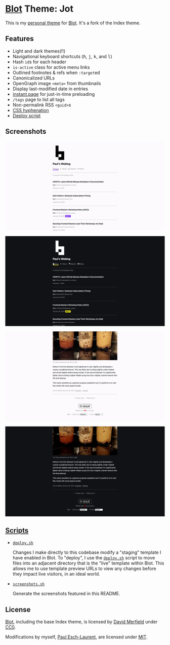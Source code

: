 # [Blot][blot] Theme: Jot

This is my [personal theme][blog] for [Blot]. It's a fork of the Index
theme.

## Features

- Light and dark themes(!!)
- Navigational keyboard shortcuts (<kbd>h</kbd>, <kbd>j</kbd>, <kbd>k</kbd>, and <kbd>l</kbd>)
- Hash `id`s for each header
- `is-active` class for active menu links
- Outlined footnotes & refs when `:target`ed
- Canonicalized URLs
- OpenGraph image `<meta>` from thumbnails
- Display last-modified date in entries
- [instant.page] for just-in-time preloading
- `/tags` page to list all tags
- Non-permalink RSS `<guid>`s
- [CSS hyphenation](http://clagnut.com/blog/2395)
- [Deploy script](/scripts/deploy.sh)

## Screenshots

![Blog Light](/screenshots/blog-light.png)

![Blog Dark](/screenshots/blog-dark.png)

![Post Light](/screenshots/post-light.png)

![Post Dark](/screenshots/post-dark.png)

## [Scripts](/scripts)

- [`deploy.sh`](/scripts/deploy.sh)

    Changes I make directly to this codebase modify a "staging" template I have
    enabled in Blot. To "deploy", I use the [`deploy.sh`](/scripts/deploy.sh)
    script to move files into an adjacent directory that is the "live" template
    within Blot. This allows me to use template preview URLs to view any changes
    before they impact live visitors, in an ideal world.

- [`screenshots.sh`](/scripts/screenshots.sh)

    Generate the screenshots featured in this README.

## License

[Blot], including the base Index theme, is licensed by
[David Merfield][david] under [CC0].

Modifications by myself, [Paul Esch-Laurent][me], are licensed under [MIT].

[blog]: https://paul.af
[Blot]: https://blot.im
[CC0]: https://github.com/davidmerfield/Blot/blob/master/LICENSE
[david]: https://github.com/davidmerfield
[me]: https://github.com/Pinjasaur
[MIT]: https://pinjasaur.mit-license.org
[instant.page]: https://instant.page
